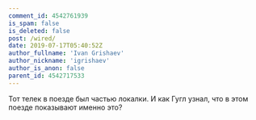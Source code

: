 ```yaml
---
comment_id: 4542761939
is_spam: false
is_deleted: false
post: /wired/
date: 2019-07-17T05:40:52Z
author_fullname: 'Ivan Grishaev'
author_nickname: 'igrishaev'
author_is_anon: false
parent_id: 4542717533
---
```


<p>Тот телек в поезде был частью локалки. И как Гугл узнал, что в этом поезде показывают именно это?</p>

